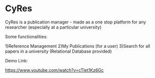 # CyRes
CyRes is a publication manager - made as a one stop platform for any researcher (especially at a particular university)

Some functionalities:

1)Reference Management
2)My Publications (for a user)
3)Search for all papers in a university (Relational Database provided)


Demo Link:

https://www.youtube.com/watch?v=cTlet1Kz6Gc
